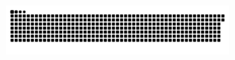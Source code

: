<picture>
  <source media="(prefers-color-scheme: dark)" srcset="https://raw.githubusercontent.com/MarineHakobyan/MarineHakobyan/415c17420f2328f3afd2ed864237e771161c1a2b/github-contribution-grid-snake-dark.svg" />
  <source media="(prefers-color-scheme: light)" srcset="https://raw.githubusercontent.com/MarineHakobyan/MarineHakobyan/415c17420f2328f3afd2ed864237e771161c1a2b/github-contribution-grid-snake.svg" />
  <img alt="github-snake" src="https://raw.githubusercontent.com/MarineHakobyan/MarineHakobyan/415c17420f2328f3afd2ed864237e771161c1a2b/github-contribution-grid-snake-dark.svg" />
</picture>
